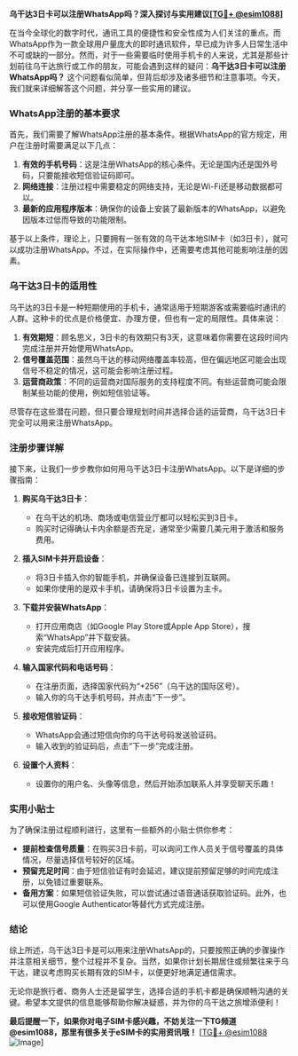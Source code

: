 **乌干达3日卡可以注册WhatsApp吗？深入探讨与实用建议[[TG💪+ @esim1088](https://t.me/s/esim1088)]**

在当今全球化的数字时代，通讯工具的便捷性和安全性成为人们关注的重点。而WhatsApp作为一款全球用户量庞大的即时通讯软件，早已成为许多人日常生活中不可或缺的一部分。然而，对于一些需要临时使用手机卡的人来说，尤其是那些计划前往乌干达旅行或工作的朋友，可能会遇到这样的疑问：**乌干达3日卡可以注册WhatsApp吗？** 这个问题看似简单，但背后却涉及诸多细节和注意事项。今天，我们就来详细解答这个问题，并分享一些实用的建议。

### WhatsApp注册的基本要求

首先，我们需要了解WhatsApp注册的基本条件。根据WhatsApp的官方规定，用户在注册时需要满足以下几点：

1. **有效的手机号码**：这是注册WhatsApp的核心条件。无论是国内还是国外号码，只要能接收短信验证码即可。
2. **网络连接**：注册过程中需要稳定的网络支持，无论是Wi-Fi还是移动数据都可以。
3. **最新的应用程序版本**：确保你的设备上安装了最新版本的WhatsApp，以避免因版本过低而导致的功能限制。

基于以上条件，理论上，只要拥有一张有效的乌干达本地SIM卡（如3日卡），就可以成功注册WhatsApp。不过，在实际操作中，还需要考虑其他可能影响注册的因素。

### 乌干达3日卡的适用性

乌干达的3日卡是一种短期使用的手机卡，通常适用于短期游客或需要临时通讯的人群。这种卡的优点是价格便宜、办理方便，但也有一定的局限性。具体来说：

1. **有效期短**：顾名思义，3日卡的有效期只有3天，这意味着你需要在这段时间内完成注册并开始使用WhatsApp。
2. **信号覆盖范围**：虽然乌干达的移动网络覆盖率较高，但在偏远地区可能会出现信号不稳定的情况，这可能会影响注册过程。
3. **运营商政策**：不同的运营商对国际服务的支持程度不同。有些运营商可能会限制某些功能的使用，例如短信验证等。

尽管存在这些潜在问题，但只要合理规划时间并选择合适的运营商，乌干达3日卡完全可以用来注册WhatsApp。

### 注册步骤详解

接下来，让我们一步步教你如何用乌干达3日卡注册WhatsApp。以下是详细的步骤指南：

1. **购买乌干达3日卡**：
   - 在乌干达的机场、商场或电信营业厅都可以轻松买到3日卡。
   - 购买时记得确认卡内余额是否充足，通常至少需要几美元用于激活和服务费用。

2. **插入SIM卡并开启设备**：
   - 将3日卡插入你的智能手机，并确保设备已连接到互联网。
   - 如果你使用的是双卡手机，请确保将3日卡设置为主卡。

3. **下载并安装WhatsApp**：
   - 打开应用商店（如Google Play Store或Apple App Store），搜索“WhatsApp”并下载安装。
   - 安装完成后打开应用程序。

4. **输入国家代码和电话号码**：
   - 在注册页面，选择国家代码为“+256”（乌干达的国际区号）。
   - 输入你的乌干达手机号码，并点击“下一步”。

5. **接收短信验证码**：
   - WhatsApp会通过短信向你的乌干达号码发送验证码。
   - 输入收到的验证码后，点击“下一步”完成注册。

6. **设置个人资料**：
   - 设置你的用户名、头像等信息，然后开始添加联系人并享受聊天乐趣！

### 实用小贴士

为了确保注册过程顺利进行，这里有一些额外的小贴士供你参考：

- **提前检查信号质量**：在购买3日卡前，可以询问工作人员关于信号覆盖的具体情况，尽量选择信号较好的区域。
- **预留充足时间**：由于短信验证有时会延迟，建议提前预留足够的时间完成注册，以免错过重要联系。
- **备用方案**：如果短信验证失败，可以尝试通过语音通话获取验证码。此外，也可以使用Google Authenticator等替代方式完成注册。

### 结论

综上所述，乌干达3日卡是可以用来注册WhatsApp的，只要按照正确的步骤操作并注意相关细节，整个过程并不复杂。当然，如果你计划长期居住或频繁往来于乌干达，建议考虑购买长期有效的SIM卡，以便更好地满足通信需求。

无论你是旅行者、商务人士还是留学生，选择合适的手机卡都是确保顺畅沟通的关键。希望本文提供的信息能够帮助你解决疑惑，并为你的乌干达之旅增添便利！

**最后提醒一下，如果你对电子SIM卡感兴趣，不妨关注一下TG频道 @esim1088，那里有很多关于eSIM卡的实用资讯哦！** [[TG💪+ @esim1088](https://t.me/s/esim1088) ![Image](https://i.postimg.cc/4NQfJmqS/Snipaste-2025-05-13-00-14-12.png)]